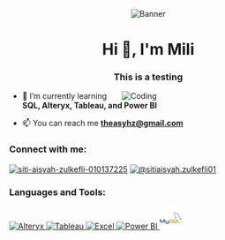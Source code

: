 <div align="center">
  <img src="https://media.giphy.com/media/l3fQi535GwytypMVW/giphy.gif" alt="Banner">
</div>

<h1 align="center">Hi 👋, I'm Mili</h1>
<h3 align="center">This is a testing</h3>
<img align="right" alt="Coding" width="300" src="https://www.bigfooty.com/forum/media/joke-gif.124934/full">

- 🌱 I’m currently learning **SQL, Alteryx, Tableau, and Power BI**

- 📫 You can reach me **theasyhz@gmail.com**

<h3 align="left">Connect with me:</h3>
<p align="left">
<a href="https://linkedin.com/in/siti-aisyah-zulkefli-010137225" target="blank"><img align="center" src="https://raw.githubusercontent.com/rahuldkjain/github-profile-readme-generator/master/src/images/icons/Social/linked-in-alt.svg" alt="siti-aisyah-zulkefli-010137225" height="30" width="40" /></a>
<a href="https://medium.com/@sitiaisyah.zulkefli01" target="blank"><img align="center" src="https://raw.githubusercontent.com/rahuldkjain/github-profile-readme-generator/master/src/images/icons/Social/medium.svg" alt="@sitiaisyah.zulkefli01" height="30" width="40" /></a>
</p>

<h3 align="left">Languages and Tools:</h3>
<p align="left">
  <!-- Alteryx -->
  <a href="https://www.alteryx.com/" target="_blank" rel="noreferrer"> 
    <img src="https://upload.wikimedia.org/wikipedia/commons/e/ec/Alteryx_logo.svg" alt="Alteryx" width="40" height="40"/> 
  </a> 
  
  <!-- Tableau -->
  <a href="https://www.tableau.com/" target="_blank" rel="noreferrer"> 
    <img src="https://upload.wikimedia.org/wikipedia/commons/4/4b/Tableau_Logo.png" alt="Tableau" width="100" height="25"/> 
  </a> 
  
  <!-- Excel -->
  <a href="https://www.microsoft.com/en-us/microsoft-365/excel" target="_blank" rel="noreferrer"> 
    <img src="https://upload.wikimedia.org/wikipedia/commons/7/73/Microsoft_Excel_2013-2019_logo.svg" alt="Excel" width="40" height="40"/> 
  </a> 
  
  <!-- Power BI -->
  <a href="https://powerbi.microsoft.com/" target="_blank" rel="noreferrer"> 
    <img src="https://upload.wikimedia.org/wikipedia/commons/c/cf/New_Power_BI_Logo.svg" alt="Power BI" width="40" height="40"/> 
  </a>
  
  <!-- SQL -->
  <a href="https://www.mysql.com/" target="_blank" rel="noreferrer"> 
    <img src="https://raw.githubusercontent.com/devicons/devicon/master/icons/mysql/mysql-original-wordmark.svg" alt="mysql" width="40" height="40"/> 
  </a>
</p>

